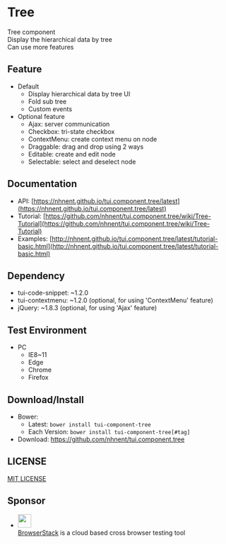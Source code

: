 Tree
===============
Tree component<br>
Display the hierarchical data by tree<br>
Can use more features

## Feature
* Default
    * Display hierarchical data by tree UI
    * Fold sub tree
    * Custom events
* Optional feature
    * Ajax: server communication
    * Checkbox: tri-state checkbox
    * ContextMenu: create context menu on node
    * Draggable: drag and drop using 2 ways
    * Editable: create and edit node
    * Selectable: select and deselect node

## Documentation
* API: [https://nhnent.github.io/tui.component.tree/latest](https://nhnent.github.io/tui.component.tree/latest)
* Tutorial: [https://github.com/nhnent/tui.component.tree/wiki/Tree-Tutorial](https://github.com/nhnent/tui.component.tree/wiki/Tree-Tutorial)
* Examples: [http://nhnent.github.io/tui.component.tree/latest/tutorial-basic.html](http://nhnent.github.io/tui.component.tree/latest/tutorial-basic.html)

## Dependency
* tui-code-snippet: ~1.2.0
* tui-contextmenu: ~1.2.0 (optional, for using 'ContextMenu' feature)
* jQuery: ~1.8.3 (optional, for using 'Ajax' feature)

## Test Environment
* PC
    * IE8~11
    * Edge
    * Chrome
    * Firefox

## Download/Install
* Bower:
   * Latest: `bower install tui-component-tree`
   * Each Version: `bower install tui-component-tree[#tag]`
* Download: https://github.com/nhnent/tui.component.tree

## LICENSE
[MIT LICENSE](LICENSE)

## Sponsor
* <img src="https://cloud.githubusercontent.com/assets/12269563/12287774/8cf4d2c0-ba12-11e5-9fa8-0a9c452cca05.png" height="30"><br>
 [BrowserStack](https://www.browserstack.com/) is a cloud based cross browser testing tool
